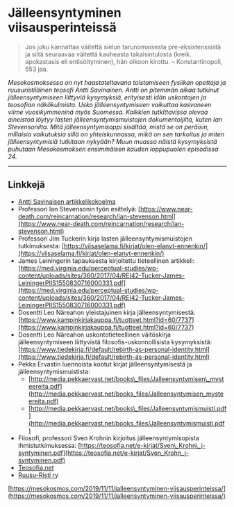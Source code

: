 # Jälleensyntyminen viisausperinteissä

> Jos joku kannattaa väitettä sielun tarunomaisesta pre-eksistenssistä ja siitä seuraavaa väitettä kauheasta takaisintulosta \(kreik. apokastasis eli entisöityminen\), hän olkoon kirottu. – Konstantinopoli, 553 jaa.

_Mesokosmoksessa on nyt haastateltavana toistamiseen fysiikan opettaja ja ruusuristiläinen teosofi Antti Savinainen. Antti on pitemmän aikaa tutkinut jälleensyntymiseen liittyviä kysymyksiä, erityisesti idän uskontojen ja teosofian näkökulmista. Usko jälleensyntymiseen vaikuttaa kasvaneen viime vuosikymmeninä myös Suomessa. Kaikkien tutkittavissa olevaa aineistoa löytyy lasten jälleensyntymismuistojen dokumentoijilta, kuten Ian Stevensonilta. Mitä jälleensyntymisoppi sisältää, mistä se on peräisin, millaisia vaikutuksia sillä on yhteiskunnassa, mikä on sen tarkoitus ja miten jälleensyntymisiä tutkitaan nykyään? Muun muassa näistä kysymyksistä puhutaan Mesokosmoksen ensimmäisen kauden loppupuolen episodissa 24._

---

## Linkkejä

* [Antti Savinaisen artikkelikokoelma](https://www.teosofia.net/e-kirjat/Antti_Savinainen-Artikkelikokoelma.pdf)
* Professori Ian Stevensonin työn esittelyä: [https://www.near-death.com/reincarnation/research/ian-stevenson.html](https://www.near-death.com/reincarnation/research/ian-stevenson.html)
* Professori Jim Tuckerin kirja lasten jälleensyntymismuistojen tutkimuksesta: [https://viisaselama.fi/kirjat/olen-elanyt-ennenkin/](https://viisaselama.fi/kirjat/olen-elanyt-ennenkin/)
* James Leiningerin tapauksesta kirjoitettu tieteellinen artikkeli: [https://med.virginia.edu/perceptual-studies/wp-content/uploads/sites/360/2017/04/REI42-Tucker-James-LeiningerPIIS1550830716000331.pdf](https://med.virginia.edu/perceptual-studies/wp-content/uploads/sites/360/2017/04/REI42-Tucker-James-LeiningerPIIS1550830716000331.pdf)
* Dosentti Leo Näreahon yleistajuinen kirja jälleensyntymisestä: [https://www.kampinkirjakauppa.fi/tuotteet.html?id=60/7737](https://www.kampinkirjakauppa.fi/tuotteet.html?id=60/7737)
* Dosentti Leo Näreahon uskontotieteellinen väitöskirja jälleensyntymiseen liittyvistä filosofis-uskonnollisista kysymyksistä: [https://www.tiedekirja.fi/default/rebirth-as-personal-identity.html](https://www.tiedekirja.fi/default/rebirth-as-personal-identity.html)
* Pekka Ervastin luennoista kootut kirjat jälleensyntymisestä ja jälleensyntymismuistista:
  * [http://media.pekkaervast.net/books\_files/Jalleensyntymisen\_mysteereita.pdf](http://media.pekkaervast.net/books_files/Jalleensyntymisen_mysteereita.pdf)
  * [http://media.pekkaervast.net/books\_files/Jalleensyntymismuisti.pdf](http://media.pekkaervast.net/books_files/Jalleensyntymismuisti.pdf)
* Filosofi, professori Sven Krohnin kirjoitus jälleensyntymisopista ihmistutkimuksessa: [https://teosofia.net/e-kirjat/Sven\_Krohn\_j-syntyminen.pdf](https://teosofia.net/e-kirjat/Sven_Krohn_j-syntyminen.pdf)
* [Teosofia.net](http://teosofia.net/)
* [Ruusu-Risti ry](http://ruusuristi.fi/)

[https://mesokosmos.com/2019/11/11/jalleensyntyminen-viisausperinteissa/](https://mesokosmos.com/2019/11/11/jalleensyntyminen-viisausperinteissa/)

